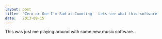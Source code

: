```yaml
---
layout: post
title:  "Zero or One I'm Bad at Counting - Lets see what this software can do"
date:   2013-09-15
---
```


This was just me playing around with some new music software.

<script type="text/javascript">
  var filename = "Zero or One I'm Bad at Counting - Experiments - 12 -  Lets see what this software can do.mp3";
  var path = "{{ "/music/" | prepend: site.baseurl }}" + filename;
</script>

<script type="text/javascript">
  document.write('<audio src="' + path + '" preload="auto"></audio>');
  document.write('<a href="' + path + '" download="' + filename + '">download</a>');
</script>

